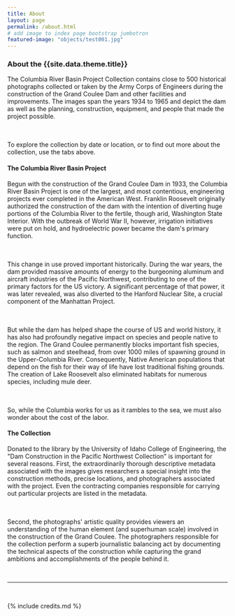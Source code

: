```yaml
---
title: About
layout: page
permalink: /about.html
# add image to index page bootstrap jumbotron
featured-image: "objects/test001.jpg"
---
```

<h3>About the {{site.data.theme.title}}</h3>
<p>The Columbia River Basin Project Collection contains close to 500 historical photographs collected or taken by the Army Corps of Engineers during the construction of the Grand Coulee Dam and other facilities and improvements. The images span the years 1934 to 1965 and depict the dam as well as the planning, construction, equipment, and people that made the project possible.

<br><br>To explore the collection by date or location, or to find out more about the collection, use the tabs above.</p>

<h4>The Columbia River Basin Project</h4>
<p>Begun with the construction of the Grand Coulee Dam in 1933, the Columbia River Basin Project is one of the largest, and most contentious, engineering projects ever completed in the American West. Franklin Roosevelt originally authorized the construction of the dam with the intention of diverting huge portions of the Columbia River to the fertile, though arid, Washington State Interior. With the outbreak of World War II, however, irrigation initiatives were put on hold, and hydroelectric power became the dam's primary function.

<br><br>This change in use proved important historically. During the war years, the dam provided massive amounts of energy to the burgeoning aluminum and aircraft industries of the Pacific Northwest, contributing to one of the primary factors for the US victory. A significant percentage of that power, it was later revealed, was also diverted to the Hanford Nuclear Site, a crucial component of the Manhattan Project.

<br><br>But while the dam has helped shape the course of US and world history, it has also had profoundly negative impact on species and people native to the region. The Grand Coulee permanently blocks important fish species, such as salmon and steelhead, from over 1000 miles of spawning ground in the Upper-Columbia River. Consequently, Native American populations that depend on the fish for their way of life have lost traditional fishing grounds. The creation of Lake Roosevelt also eliminated habitats for numerous species, including mule deer.

<br><br>So, while the Columbia works for us as it rambles to the sea, we must also wonder about the cost of the labor.</p>

<h4>The Collection</h4>
<p>Donated to the library by the University of Idaho College of Engineering, the "Dam Construction in the Pacific Northwest Collection" is important for several reasons. First, the extraordinarily thorough descriptive metadata associated with the images gives researchers a special insight into the construction methods, precise locations, and photographers associated with the project. Even the contracting companies responsible for carrying out particular projects are listed in the metadata.

<br><br>Second, the photographs' artistic quality provides viewers an understanding of the human element (and superhuman scale) involved in the construction of the Grand Coulee. The photographers responsible for the collection perform a superb journalistic balancing act by documenting the technical aspects of the construction while capturing the grand ambitions and accomplishments of the people behind it.</p>
<br>
<hr>
<br>

{% include credits.md %}
